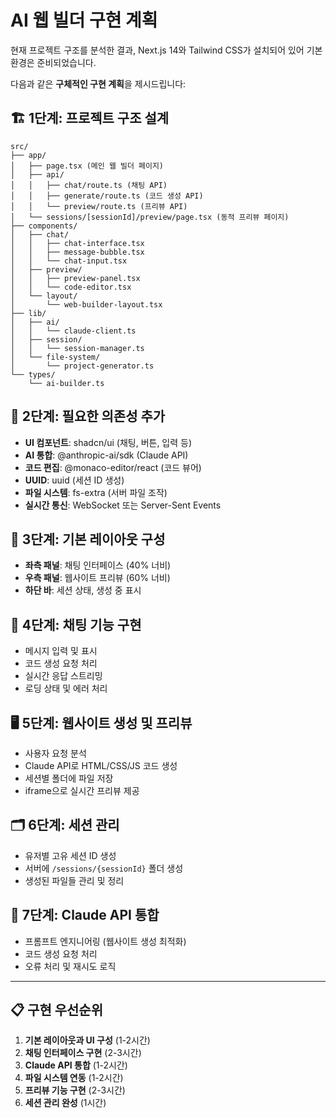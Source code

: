 # AI 웹 빌더 구현 계획

현재 프로젝트 구조를 분석한 결과, Next.js 14와 Tailwind CSS가 설치되어 있어 기본 환경은 준비되었습니다.

다음과 같은 **구체적인 구현 계획**을 제시드립니다:

## 🏗️ **1단계: 프로젝트 구조 설계**

```
src/
├── app/
│   ├── page.tsx (메인 웹 빌더 페이지)
│   ├── api/
│   │   ├── chat/route.ts (채팅 API)
│   │   ├── generate/route.ts (코드 생성 API)
│   │   └── preview/route.ts (프리뷰 API)
│   └── sessions/[sessionId]/preview/page.tsx (동적 프리뷰 페이지)
├── components/
│   ├── chat/
│   │   ├── chat-interface.tsx
│   │   ├── message-bubble.tsx
│   │   └── chat-input.tsx
│   ├── preview/
│   │   ├── preview-panel.tsx
│   │   └── code-editor.tsx
│   └── layout/
│       └── web-builder-layout.tsx
├── lib/
│   ├── ai/
│   │   └── claude-client.ts
│   ├── session/
│   │   └── session-manager.ts
│   └── file-system/
│       └── project-generator.ts
└── types/
    └── ai-builder.ts
```

## 🔧 **2단계: 필요한 의존성 추가**

- **UI 컴포넌트**: shadcn/ui (채팅, 버튼, 입력 등)
- **AI 통합**: @anthropic-ai/sdk (Claude API)
- **코드 편집**: @monaco-editor/react (코드 뷰어)
- **UUID**: uuid (세션 ID 생성)
- **파일 시스템**: fs-extra (서버 파일 조작)
- **실시간 통신**: WebSocket 또는 Server-Sent Events

## 🎨 **3단계: 기본 레이아웃 구성**

- **좌측 패널**: 채팅 인터페이스 (40% 너비)
- **우측 패널**: 웹사이트 프리뷰 (60% 너비)
- **하단 바**: 세션 상태, 생성 중 표시

## 💬 **4단계: 채팅 기능 구현**

- 메시지 입력 및 표시
- 코드 생성 요청 처리
- 실시간 응답 스트리밍
- 로딩 상태 및 에러 처리

## 🖥️ **5단계: 웹사이트 생성 및 프리뷰**

- 사용자 요청 분석
- Claude API로 HTML/CSS/JS 코드 생성
- 세션별 폴더에 파일 저장
- iframe으로 실시간 프리뷰 제공

## 🗂️ **6단계: 세션 관리**

- 유저별 고유 세션 ID 생성
- 서버에 `/sessions/{sessionId}` 폴더 생성
- 생성된 파일들 관리 및 정리

## 🤖 **7단계: Claude API 통합**

- 프롬프트 엔지니어링 (웹사이트 생성 최적화)
- 코드 생성 요청 처리
- 오류 처리 및 재시도 로직

---

## 📋 **구현 우선순위**

1. **기본 레이아웃과 UI 구성** (1-2시간)
2. **채팅 인터페이스 구현** (2-3시간)
3. **Claude API 통합** (1-2시간)
4. **파일 시스템 연동** (1-2시간)
5. **프리뷰 기능 구현** (2-3시간)
6. **세션 관리 완성** (1시간)

